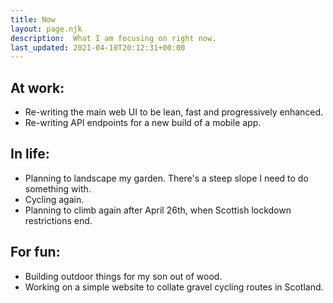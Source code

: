 ```yaml
---
title: Now
layout: page.njk
description:  What I am focusing on right now.
last_updated: 2021-04-10T20:12:31+00:00
---
```


## At work:
- Re-writing the main web UI to be lean, fast and progressively enhanced. 
- Re-writing API endpoints for a new build of a mobile app.

## In life:
- Planning to landscape my garden. There's a steep slope I need to do something with.  
- Cycling again. 
- Planning to climb again after April 26th, when Scottish lockdown restrictions end. 

## For fun:
- Building outdoor things for my son out of wood. 
- Working on a simple website to collate gravel cycling routes in Scotland.
